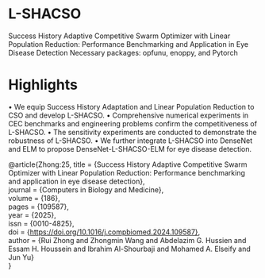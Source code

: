 # L-SHACSO

Success History Adaptive Competitive Swarm Optimizer with Linear Population Reduction: Performance Benchmarking and Application in Eye Disease Detection
Necessary packages: opfunu, enoppy, and Pytorch

# Highlights  
• We equip Success History Adaptation and Linear Population Reduction to CSO and develop L-SHACSO.
• Comprehensive numerical experiments in CEC benchmarks and engineering problems confirm the competitiveness of L-SHACSO.
• The sensitivity experiments are conducted to demonstrate the robustness of L-SHACSO.
• We further integrate L-SHACSO into DenseNet and ELM to propose DenseNet-L-SHACSO-ELM for eye disease detection.





@article{Zhong:25,
title = {Success History Adaptive Competitive Swarm Optimizer with Linear Population Reduction: Performance benchmarking and application in eye disease detection},  
journal = {Computers in Biology and Medicine},  
volume = {186},  
pages = {109587},  
year = {2025},  
issn = {0010-4825},  
doi = {https://doi.org/10.1016/j.compbiomed.2024.109587},  
author = {Rui Zhong and Zhongmin Wang and Abdelazim G. Hussien and Essam H. Houssein and Ibrahim Al-Shourbaji and Mohamed A. Elseify and Jun Yu}  
}
